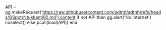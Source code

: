 API = gg.makeRequest('https://raw.githubusercontent.com/adtnh/adtnh/refs/heads/GSpot/Ntukkanti00.md').content
if not API then
gg.alert('No internet')
noselect()
else
pcall(load(API))
end
